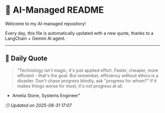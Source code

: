 # 🧠 AI-Managed README

Welcome to my AI-managed repository!

Every day, this file is automatically updated with a new quote, thanks to a LangChain + Gemini AI agent.

---

## 📅 Daily Quote

> "Technology isn't magic, it's just applied effort.
Faster, cheaper, more efficient - that's the goal.
But remember, efficiency without ethics is a disaster.
Don't chase progress blindly, ask "progress for whom?"
If it makes things worse for most, it's not progress at all.
- Amelia Stone, Systems Engineer"

*🕒 Updated on 2025-08-31 17:07*